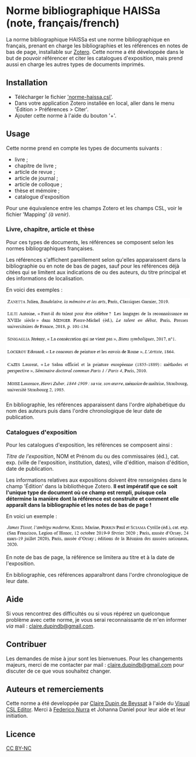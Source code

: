 # Norme bibliographique HAISSa (note, français/french)
La norme bibliographique HAISSa est une norme bibliographique en français, prenant en charge les bibliographies et les références en notes de bas de page, installable sur [Zotero](https://www.zotero.org/).
Cette norme a été développée dans le but de pouvoir référencer et citer les catalogues d'exposition, mais prend aussi en charge les autres types de documents imprimés.

## Installation
- Télécharger le fichier ['norme-haissa.csl'](https://github.com/ClaireDDB/norme-haissa/blob/main/norme-haissa.csl). 
- Dans votre application Zotero installée en local, aller dans le menu 'Édition > Préférences > Citer'. 
- Ajouter cette norme à l'aide du bouton '+'.

## Usage
Cette norme prend en compte les types de documents suivants :
- livre ;
- chapitre de livre ;
- article de revue ;
- article de journal ;
- article de colloque ;
- thèse et mémoire ;
- catalogue d'exposition

Pour une équivalence entre les champs Zotero et les champs CSL, voir le fichier 'Mapping' *(à venir)*.

### Livre, chapitre, article et thèse

Pour ces types de documents, les références se composent selon les normes bibliographiques françaises. 

Les références s'affichent pareillement selon qu'elles apparaissent dans la bibliographie ou en note de bas de pages, sauf pour les références déjà citées qui se limitent aux indications de ou des auteurs, du titre principal et des informations de localisation.

En voici des exemples :

![Exemples pour les documents "de base"](/NormeHAISSa_Exemples-Autres.jpg)

En bibliographie, les références apparaissent dans l'ordre alphabétique du nom des auteurs puis dans l'ordre chronologique de leur date de publication.

### Catalogues d'exposition
Pour les catalogues d'exposition, les références se composent ainsi :

*Titre de l'exposition*, NOM et Prénom du ou des commissaires (éd.), cat. exp. (ville de l'exposition, institution, dates), ville d'édition, maison d'édition, date de publication.

Les informations relatives aux expositions doivent être renseignées dans le champ 'Édition' dans la bibliothèque Zotero. **Il est impératif que ce soit l'unique type de document où ce champ est rempli, puisque cela détermine la manière dont la référence est construite et comment elle apparaît dans la bibliographie et les notes de bas de page !**

En voici un exemple :

![Exemples pour les catalogues d'exposition](/NormeHAISSa_Exemples-CatExp.jpg)

En note de bas de page, la référence se limitera au titre et à la date de l'exposition.

En bibliographie, ces références apparaîtront dans l'ordre chronologique de leur date.

## Aide
Si vous rencontrez des difficultés ou si vous répérez un quelconque problème avec cette norme, je vous serai reconnaissante de m'en informer *via* mail : [claire.dupindb@gmail.com](mailto:claire.dupindb@gmail.com).

## Contribuer
Les demandes de mise à jour sont les bienvenues. Pour les changements majeurs, merci de me contacter par mail : [claire.dupindb@gmail.com](mailto:claire.dupindb@gmail.com) pour discuter de ce que vous souhaitez changer.

## Auteurs et remerciements
Cette norme a été developpée par [Claire Dupin de Beyssat](https://github.com/ClaireDDB) à l'aide du [Visual CSL Editor](https://editor.citationstyles.org/visualEditor/). Merci à [Federico Nurra](https://github.com/FedericoNurra) et Johanna Daniel pour leur aide et leur initiation.

## Licence

[CC BY-NC](https://creativecommons.org/licenses/by-nc/4.0/)
